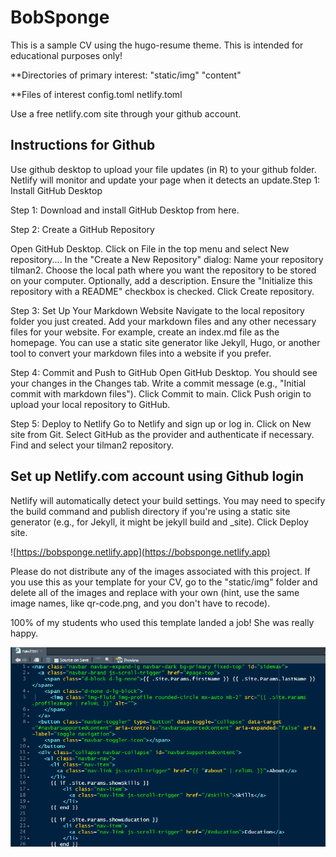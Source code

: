 # BobSponge

This is a sample CV using the hugo-resume theme. This is intended for educational purposes only! 

**Directories of primary interest:
"static/img"
"content"

**Files of interest
config.toml
netlify.toml

Use a free netlify.com site through your github account.

## Instructions for Github

Use github desktop to upload your file updates (in R) to your github folder.  Netlify will monitor and update your page when it detects an update.Step 1: Install GitHub Desktop

Step 1: Download and install GitHub Desktop from here.

Step 2: Create a GitHub Repository

Open GitHub Desktop.
Click on File in the top menu and select New repository....
In the "Create a New Repository" dialog:
Name your repository tilman2.
Choose the local path where you want the repository to be stored on your computer.
Optionally, add a description.
Ensure the "Initialize this repository with a README" checkbox is checked.
Click Create repository.

Step 3: Set Up Your Markdown Website
Navigate to the local repository folder you just created.
Add your markdown files and any other necessary files for your website.
For example, create an index.md file as the homepage.
You can use a static site generator like Jekyll, Hugo, or another tool to convert your markdown files into a website if you prefer.

Step 4: Commit and Push to GitHub
Open GitHub Desktop.
You should see your changes in the Changes tab.
Write a commit message (e.g., "Initial commit with markdown files").
Click Commit to main.
Click Push origin to upload your local repository to GitHub.

Step 5: Deploy to Netlify
Go to Netlify and sign up or log in.
Click on New site from Git.
Select GitHub as the provider and authenticate if necessary.
Find and select your tilman2 repository.

## Set up Netlify.com account using Github login

Netlify will automatically detect your build settings. You may need to specify the build command and publish directory if you're using a static site generator (e.g., for Jekyll, it might be jekyll build and _site).
Click Deploy site.


![https://bobsponge.netlify.app](https://bobsponge.netlify.app)
 
Please do not distribute any of the images associated with this project. If you use this as your template for your CV, go to the "static/img" folder and delete all of the images and replace with your own (hint, use the same image names, like qr-code.png, and you don't have to recode).

100% of my students who used this template landed a job!  She was really happy.

![nav.html](nav.html_image.png)